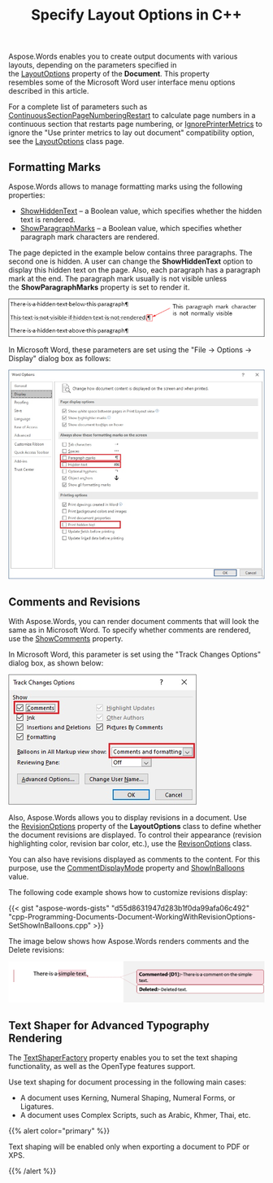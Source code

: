 ﻿---
title: Specify Layout Options in C++
articleTitle: Specify Layout Options
linktitle: Specify Layout Options
description: "Aspose.Words for C++ provides the ability to specify Layout Options for various document layouts."
type: docs
weight: 20
url: /cpp/specify-layout-options/
---

Aspose.Words enables you to create output documents with various layouts, depending on the parameters specified in the [LayoutOptions](https://apireference.aspose.com/words/cpp/class/aspose.words.layout.layout_options) property of the **Document**. This property resembles some of the Microsoft Word user interface menu options described in this article.

For a complete list of parameters such as [ContinuousSectionPageNumberingRestart](https://apireference.aspose.com/words/cpp/class/aspose.words.layout.layout_options#get_continuoussectionpagenumberingrestart_const) to calculate page numbers in a continuous section that restarts page numbering, or [IgnorePrinterMetrics](https://apireference.aspose.com/words/cpp/class/aspose.words.layout.layout_options#get_ignoreprintermetrics_const) to ignore the "Use printer metrics to lay out document" compatibility option, see the [LayoutOptions](https://apireference.aspose.com/words/cpp/class/aspose.words.layout.layout_options) class page.

## Formatting Marks

Aspose.Words allows to manage formatting marks using the following properties:

- [ShowHiddenText](https://apireference.aspose.com/words/cpp/class/aspose.words.layout.layout_options#get_showhiddentext_const) – a Boolean value, which specifies whether the hidden text is rendered.
- [ShowParagraphMarks](https://apireference.aspose.com/words/cpp/class/aspose.words.layout.layout_options#get_showparagraphmarks_const) – a Boolean value, which specifies whether paragraph mark characters are rendered.

The page depicted in the example below contains three paragraphs. The second one is hidden. A user can change the **ShowHiddenText** option to display this hidden text on the page. Also, each paragraph has a paragraph mark at the end. The paragraph mark usually is not visible unless the **ShowParagraphMarks** property is set to render it.

![specify-layout-options-aspose-words-cpp-1](specify-layout-options-1.png)

In Microsoft Word, these parameters are set using the "File → Options → Display" dialog box as follows:

![specify-layout-options-aspose-words-cpp-2](specify-layout-options-3.png)

## Comments and Revisions

With Aspose.Words, you can render document comments that will look the same as in Microsoft Word. To specify whether comments are rendered, use the [ShowComments](https://apireference.aspose.com/words/cpp/class/aspose.words.layout.layout_options#get_showcomments) property.

In Microsoft Word, this parameter is set using the "Track Changes Options" dialog box, as shown below:

![specify-layout-options-aspose-words-cpp-3](specify-layout-options-4.png)

Also, Aspose.Words allows you to display revisions in a document. Use the [RevisionOptions](https://apireference.aspose.com/words/cpp/class/aspose.words.layout.layout_options#get_revisionoptions_const) property of the **LayoutOptions** class to define whether the document revisions are displayed. To control their appearance (revision highlighting color, revision bar color, etc.), use the [RevisonOptions](https://apireference.aspose.com/words/cpp/class/aspose.words.layout.revision_options) class.

You can also have revisions displayed as comments to the content. For this purpose, use the [CommentDisplayMode](https://apireference.aspose.com/words/cpp/class/aspose.words.layout.layout_options#set_commentdisplaymode) property and [ShowInBalloons](https://apireference.aspose.com/words/cpp/namespace/aspose.words.layout#commentdisplaymode) value.

The following code example shows how to customize revisions display:

{{< gist "aspose-words-gists" "d55d8631947d283b1f0da99afa06c492" "cpp-Programming-Documents-Document-WorkingWithRevisionOptions-SetShowInBalloons.cpp" >}}

The image below shows how Aspose.Words renders comments and the Delete revisions:

<img src="specify-layout-options-2.png" alt="comments_and_revisions_example_aspose_words_cpp" style="width:800px"/>

## Text Shaper for Advanced Typography Rendering

The [TextShaperFactory](https://apireference.aspose.com/words/cpp/class/aspose.words.layout.layout_options#get_textshaperfactory_const) property enables you to set the text shaping functionality, as well as the OpenType features support.

Use text shaping for document processing in the following main cases:

- A document uses Kerning, Numeral Shaping, Numeral Forms, or Ligatures.
- A document uses Complex Scripts, such as Arabic, Khmer, Thai, etc.

{{% alert color="primary" %}} 

Text shaping will be enabled only when exporting a document to PDF or XPS.

{{% /alert %}}
